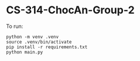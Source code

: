 # CS-314-ChocAn-Group-2

To run:
```
python -m venv .venv
source .venv/bin/activate
pip install -r requirements.txt
python main.py
```
